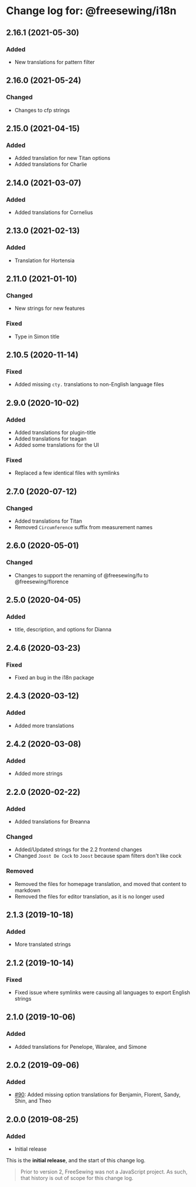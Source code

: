 # Change log for: @freesewing/i18n


## 2.16.1 (2021-05-30)

### Added

 - New translations for pattern filter

## 2.16.0 (2021-05-24)

### Changed

 - Changes to cfp strings

## 2.15.0 (2021-04-15)

### Added

 - Added translation for new Titan options
 - Added translations for Charlie

## 2.14.0 (2021-03-07)

### Added

 - Added translations for Cornelius

## 2.13.0 (2021-02-13)

### Added

 - Translation for Hortensia

## 2.11.0 (2021-01-10)

### Changed

 - New strings for new features

### Fixed

 - Type in Simon title

## 2.10.5 (2020-11-14)

### Fixed

 - Added missing `cty.` translations to non-English language files

## 2.9.0 (2020-10-02)

### Added

 - Added translations for plugin-title
 - Added translations for teagan
 - Added some translations for the UI

### Fixed

 - Replaced a few identical files with symlinks

## 2.7.0 (2020-07-12)

### Changed

 - Added translations for Titan
 - Removed `Circumference` suffix from measurement names

## 2.6.0 (2020-05-01)

### Changed

 - Changes to support the renaming of @freesewing/fu to @freesewing/florence

## 2.5.0 (2020-04-05)

### Added

 - title, description, and options for Dianna

## 2.4.6 (2020-03-23)

### Fixed

 - Fixed an bug in the i18n package

## 2.4.3 (2020-03-12)

### Added

 - Added more translations

## 2.4.2 (2020-03-08)

### Added

 - Added more strings

## 2.2.0 (2020-02-22)

### Added

 - Added translations for Breanna

### Changed

 - Added/Updated strings for the 2.2 frontend changes
 - Changed `Joost De Cock` to `Joost` because spam filters don't like cock

### Removed

 - Removed the files for homepage translation, and moved that content to markdown
 - Removed the files for editor translation, as it is no longer used

## 2.1.3 (2019-10-18)

### Added

 - More translated strings

## 2.1.2 (2019-10-14)

### Fixed

 - Fixed issue where symlinks were causing all languages to export English strings

## 2.1.0 (2019-10-06)

### Added

 - Added translations for Penelope, Waralee, and Simone

## 2.0.2 (2019-09-06)

### Added

 - [#90](https://github.com/freesewing/freesewing/issues/90): Added missing option translations for Benjamin, Florent, Sandy, Shin, and Theo

## 2.0.0 (2019-08-25)

### Added

 - Initial release


This is the **initial release**, and the start of this change log.

> Prior to version 2, FreeSewing was not a JavaScript project.
> As such, that history is out of scope for this change log.

